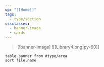 ```yaml
---
up: "[[Home]]"
tags:
  - type/section
cssclasses:
  - banner-image
  - cards
---
```

>[!banner-image] ![[Library4.png|py-60]]
>

```dataview
table banner from #type/area
sort file.name
```
